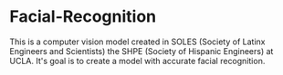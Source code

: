 # Facial-Recognition
This is a computer vision model created in SOLES (Society of Latinx Engineers and Scientists) the SHPE (Society of Hispanic Engineers) at UCLA. It's goal is to create a model with accurate facial recognition. 
